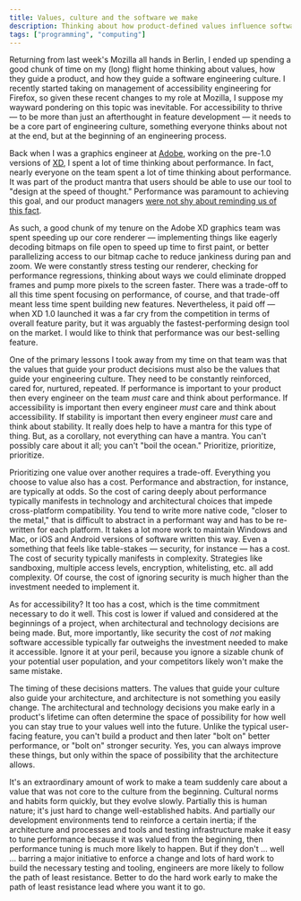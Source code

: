 ```yaml
---
title: Values, culture and the software we make
description: Thinking about how product-defined values influence software engineering culture and architecture. 
tags: ["programming", "computing"]
---
```


Returning from last week's Mozilla all hands in Berlin, I ended up spending a good chunk of time on my (long) flight home thinking about values, how they guide a product, and how they guide a software engineering culture. I recently started taking on management of accessibility engineering for Firefox, so given these recent changes to my role at Mozilla, I suppose my wayward pondering on this topic was inevitable. For accessibility to thrive — to be more than just an afterthought in feature development — it needs to be a core part of engineering culture, something everyone thinks about not at the end, but at the beginning of an engineering process.

Back when I was a graphics engineer at [Adobe](https://www.adobe.com), working on the pre-1.0 versions of [XD](https://www.adobe.com/products/xd.html), I spent a lot of time thinking about performance. In fact, nearly everyone on the team spent a lot of time thinking about performance. It was part of the product mantra that users should be able to use our tool to "design at the speed of thought." Performance was paramount to achieving this goal, and our product managers [were not shy about reminding us of this fact](https://theblog.adobe.com/february-update-adobe-xd/).

As such, a good chunk of my tenure on the Adobe XD graphics team was spent speeding up our core renderer — implementing things like eagerly decoding bitmaps on file open to speed up time to first paint, or better parallelizing access to our bitmap cache to reduce jankiness during pan and zoom. We were constantly stress testing our renderer, checking for performance regressions, thinking about ways we could eliminate dropped frames and pump more pixels to the screen faster. There was a trade-off to all this time spent focusing on performance, of course, and that trade-off meant less time spent building new features. Nevertheless, it paid off — when XD 1.0 launched it was a far cry from the competition in terms of overall feature parity, but it was arguably the fastest-performing design tool on the market. I would like to think that performance was our best-selling feature.

One of the primary lessons I took away from my time on that team was that the values that guide your product decisions must also be the values that guide your engineering culture. They need to be constantly reinforced, cared for, nurtured, repeated. If performance is important to your product then every engineer on the team _must_ care and think about performance. If accessibility is important then every engineer _must_ care and think about accessibility. If stability is important then every engineer _must_ care and think about stability. It really does help to have a mantra for this type of thing. But, as a corollary, not everything can have a mantra. You can't possibly care about it all; you can't "boil the ocean." Prioritize, prioritize, prioritize. 

Prioritizing one value over another requires a trade-off. Everything you choose to value also has a cost. Performance and abstraction, for instance, are typically at odds. So the cost of caring deeply about performance typically manifests in technology and architectural choices that impede cross-platform compatibility. You tend to write more native code, "closer to the metal," that is difficult to abstract in a performant way and has to be re-written for each platform. It takes a lot more work to maintain Windows and Mac, or iOS and Android versions of software written this way. Even a something that feels like table-stakes — security, for instance — has a cost. The cost of security typically manifests in complexity. Strategies like sandboxing, multiple access levels, encryption, whitelisting, etc. all add complexity. Of course, the cost of ignoring security is much higher than the investment needed to implement it.

As for accessibility? It too has a cost, which is the time commitment necessary to do it well. This cost is lower if valued and considered at the beginnings of a project, when architectural and technology decisions are being made. But, more importantly, like security the cost of _not_ making software accessible typically far outweighs the investment needed to make it accessible. Ignore it at your peril, because you ignore a sizable chunk of your potential user population, and your competitors likely won't make the same mistake.

The timing of these decisions matters. The values that guide your culture also guide your architecture, and architecture is not something you easily change. The architectural and technology decisions you make early in a product's lifetime can often determine the space of possibility for how well you can stay true to your values well into the future. Unlike the typical user-facing feature, you can't build a product and then later "bolt on" better performance, or "bolt on" stronger security. Yes, you can always improve these things, but only within the space of possibility that the architecture allows.

It's an extraordinary amount of work to make a team suddenly care about a value that was not core to the culture from the beginning. Cultural norms and habits form quickly, but they evolve slowly. Partially this is human nature; it's just hard to change well-established habits. And partially our development environments tend to reinforce a certain inertia; if the architecture and processes and tools and testing infrastructure make it easy to tune performance because it was valued from the beginning, then performance tuning is much more likely to happen. But if they don't ... well ... barring a major initiative to enforce a change and lots of hard work to build the necessary testing and tooling, engineers are more likely to follow the path of least resistance. Better to do the hard work early to make the path of least resistance lead where you want it to go.

